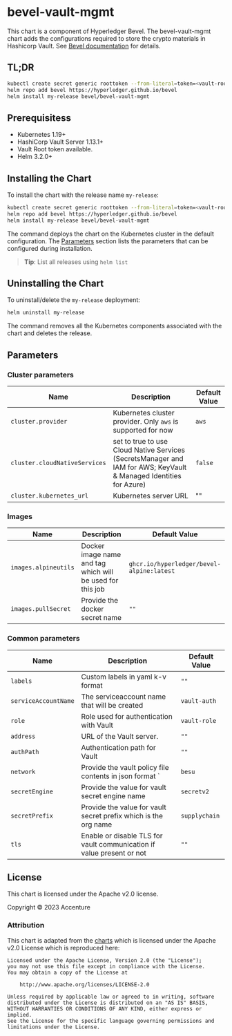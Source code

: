 [//]: # (##############################################################################################)
[//]: # (Copyright Accenture. All Rights Reserved.)
[//]: # (SPDX-License-Identifier: Apache-2.0)
[//]: # (##############################################################################################)
# bevel-vault-mgmt
This chart is a component of Hyperledger Bevel. The bevel-vault-mgmt chart adds the configurations required to store the crypto materials in Hashicorp Vault. See [Bevel documentation](https://hyperledger-bevel.readthedocs.io/en/latest/) for details.

## TL;DR

```bash
kubectl create secret generic roottoken --from-literal=token=<vault-root-token>
helm repo add bevel https://hyperledger.github.io/bevel
helm install my-release bevel/bevel-vault-mgmt
```

## Prerequisitess

- Kubernetes 1.19+
- HashiCorp Vault Server 1.13.1+
- Vault Root token available.
- Helm 3.2.0+

## Installing the Chart

To install the chart with the release name `my-release`:

```bash
kubectl create secret generic roottoken --from-literal=token=<vault-root-token>
helm repo add bevel https://hyperledger.github.io/bevel
helm install my-release bevel/bevel-vault-mgmt
```

The command deploys the chart on the Kubernetes cluster in the default configuration. The [Parameters](#parameters) section lists the parameters that can be configured during installation.

> **Tip**: List all releases using `helm list`

## Uninstalling the Chart

To uninstall/delete the `my-release` deployment:

```bash
helm uninstall my-release
```

The command removes all the Kubernetes components associated with the chart and deletes the release.

## Parameters

### Cluster parameters
| Name  | Description   | Default Value |
|-------|---------|-----|
| `cluster.provider` | Kubernetes cluster provider. Only `aws` is supported for now | `aws`  |
| `cluster.cloudNativeServices` | set to true to use Cloud Native Services (SecretsManager and IAM for AWS; KeyVault & Managed Identities for Azure)    | `false`  |
| `cluster.kubernetes_url` | Kubernetes server URL | ""            |

### Images

| Name  | Description| Default Value   |
|------------|-----------|---------|
| `images.alpineutils`    | Docker image name and tag which will be used for this job | `ghcr.io/hyperledger/bevel-alpine:latest`  |
| `images.pullSecret` | Provide the docker secret name  | `""`  |

### Common parameters

| Name   | Description  | Default Value |
|--------|---------|-------------|
| `labels` | Custom labels in yaml k-v format  | `""`  |
|`serviceAccountName` | The serviceaccount name that will be created| `vault-auth` |
| `role`  | Role used for authentication with Vault | `vault-role`    |
| `address`| URL of the Vault server.    | `""`            |
| `authPath`    | Authentication path for Vault  | `""`            |
| `network` | Provide the vault policy file contents in json format `| `besu` |
| `secretEngine` | Provide the value for vault secret engine name   | `secretv2`  |
| `secretPrefix` | Provide the value for vault secret prefix which is the org name   | `supplychain`  |
| `tls` | Enable or disable TLS for vault communication if value present or not | `""`  |

## License

This chart is licensed under the Apache v2.0 license.

Copyright &copy; 2023 Accenture

### Attribution

This chart is adapted from the [charts](https://hyperledger.github.io/bevel/) which is licensed under the Apache v2.0 License which is reproduced here:

```
Licensed under the Apache License, Version 2.0 (the "License");
you may not use this file except in compliance with the License.
You may obtain a copy of the License at

    http://www.apache.org/licenses/LICENSE-2.0

Unless required by applicable law or agreed to in writing, software
distributed under the License is distributed on an "AS IS" BASIS,
WITHOUT WARRANTIES OR CONDITIONS OF ANY KIND, either express or implied.
See the License for the specific language governing permissions and
limitations under the License.
```
